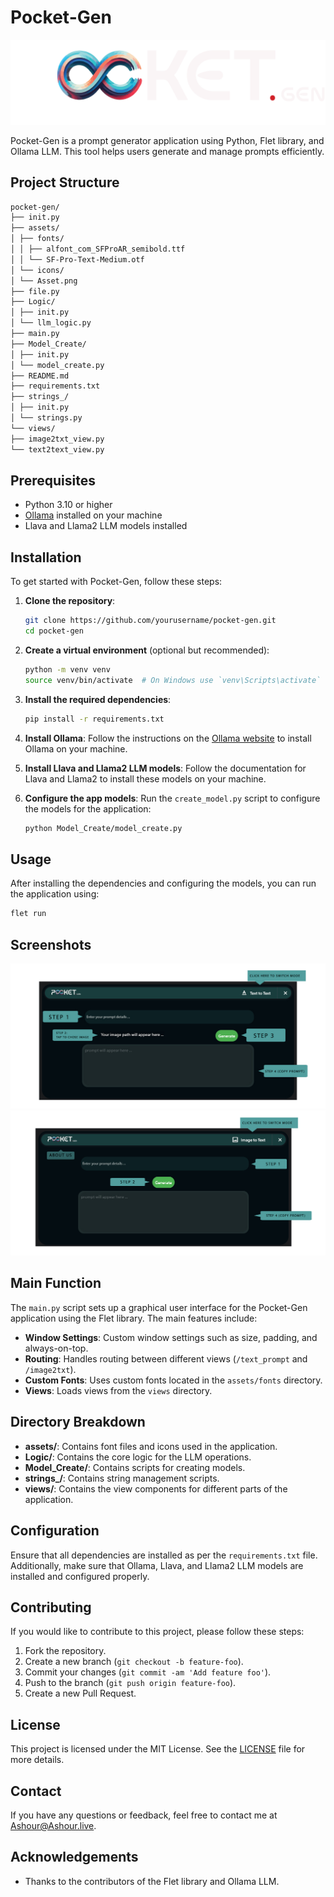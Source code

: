 # Pocket-Gen
![logo Banner](assets/logo.png)

Pocket-Gen is a prompt generator application using Python, Flet library, and Ollama LLM. This tool helps users generate and manage prompts efficiently.

## Project Structure
```sh
pocket-gen/
├── init.py
├── assets/
│ ├── fonts/
│ │ ├── alfont_com_SFProAR_semibold.ttf
│ │ └── SF-Pro-Text-Medium.otf
│ └── icons/
│ └── Asset.png
├── file.py
├── Logic/
│ ├── init.py
│ └── llm_logic.py
├── main.py
├── Model_Create/
│ ├── init.py
│ └── model_create.py
├── README.md
├── requirements.txt
├── strings_/
│ ├── init.py
│ └── strings.py
└── views/
├── image2txt_view.py
└── text2text_view.py
```

## Prerequisites

- Python 3.10 or higher
- [Ollama](https://ollama.org) installed on your machine
- Llava and Llama2 LLM models installed

## Installation

To get started with Pocket-Gen, follow these steps:

1. **Clone the repository**:
    ```sh
    git clone https://github.com/yourusername/pocket-gen.git
    cd pocket-gen
    ```

2. **Create a virtual environment** (optional but recommended):
    ```sh
    python -m venv venv
    source venv/bin/activate  # On Windows use `venv\Scripts\activate`
    ```

3. **Install the required dependencies**:
    ```sh
    pip install -r requirements.txt
    ```

4. **Install Ollama**:
    Follow the instructions on the [Ollama website](https://ollama.org) to install Ollama on your machine.

5. **Install Llava and Llama2 LLM models**:
    Follow the documentation for Llava and Llama2 to install these models on your machine.

6. **Configure the app models**:
    Run the `create_model.py` script to configure the models for the application:
    ```sh
    python Model_Create/model_create.py
    ```

## Usage

After installing the dependencies and configuring the models, you can run the application using:

```sh
flet run
```
## Screenshots
![text to text](tutorial/1.jpg)
![image to text](tutorial/2.jpg)

## Main Function

The `main.py` script sets up a graphical user interface for the Pocket-Gen application using the Flet library. The main features include:

- **Window Settings**: Custom window settings such as size, padding, and always-on-top.
- **Routing**: Handles routing between different views (`/text_prompt` and `/image2txt`).
- **Custom Fonts**: Uses custom fonts located in the `assets/fonts` directory.
- **Views**: Loads views from the `views` directory.

## Directory Breakdown

- **assets/**: Contains font files and icons used in the application.
- **Logic/**: Contains the core logic for the LLM operations.
- **Model_Create/**: Contains scripts for creating models.
- **strings_/**: Contains string management scripts.
- **views/**: Contains the view components for different parts of the application.

## Configuration

Ensure that all dependencies are installed as per the `requirements.txt` file. Additionally, make sure that Ollama, Llava, and Llama2 LLM models are installed and configured properly.

## Contributing

If you would like to contribute to this project, please follow these steps:

1. Fork the repository.
2. Create a new branch (`git checkout -b feature-foo`).
3. Commit your changes (`git commit -am 'Add feature foo'`).
4. Push to the branch (`git push origin feature-foo`).
5. Create a new Pull Request.

## License

This project is licensed under the MIT License. See the [LICENSE](LICENSE) file for more details.

## Contact

If you have any questions or feedback, feel free to contact me at [Ashour@Ashour.live](mailto:Ashour@ashour.live).

## Acknowledgements

- Thanks to the contributors of the Flet library and Ollama LLM.

